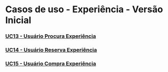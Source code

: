 # Casos de uso - Experiência - Versão Inicial

### [UC13 - Usuário Procura Experiência](uc13-experiencia.md)

### [UC14 - Usuário Reserva Experiência](uc14-experiencia.md)

### [UC15 - Usuário Compra Experiência](uc15-experiencia.html)
